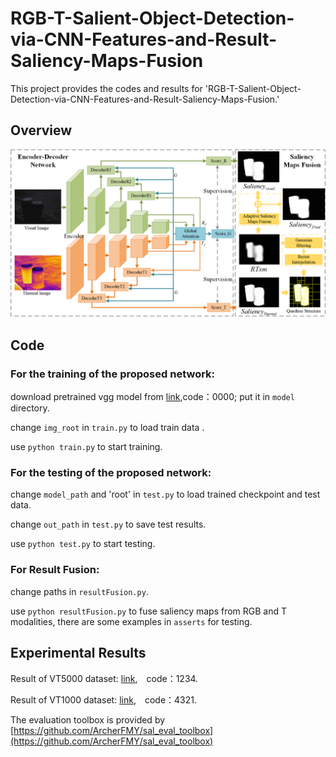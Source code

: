 # RGB-T-Salient-Object-Detection-via-CNN-Features-and-Result-Saliency-Maps-Fusion
This project provides the codes and results for 'RGB-T-Salient-Object-Detection-via-CNN-Features-and-Result-Saliency-Maps-Fusion.'

## Overview
![image](https://github.com/xanxuso/RGB-T-Salient-Object-Detection-via-CNN-Features-and-Result-Saliency-Maps-Fusion/blob/main/network.png)

## Code
### For the training of the proposed network:
download pretrained vgg model from [link](https://pan.baidu.com/s/1DDHhmjau01Oo775mi1wdgw),code：0000; put it in `model` directory.

change `img_root` in `train.py` to load train data .

use `python train.py` to start training.
### For the testing of the proposed network:
change `model_path` and 'root' in `test.py` to load trained checkpoint and test data.

change `out_path` in `test.py` to save test results.

use `python test.py` to start testing.
### For Result Fusion:
change paths in `resultFusion.py`.

use `python resultFusion.py` to fuse saliency maps from RGB and T modalities, there are some examples in `asserts` for testing.

## Experimental Results
Result of VT5000 dataset: [link](https://pan.baidu.com/s/1jn6Y9vi7qhnTIpHiW8anWA),&emsp;code：1234.

Result of VT1000 dataset: [link](https://pan.baidu.com/s/1jex2q55VZeSalOYWCtC4BQ),&emsp;code：4321.

The evaluation toolbox is provided by [https://github.com/ArcherFMY/sal_eval_toolbox](https://github.com/ArcherFMY/sal_eval_toolbox)

